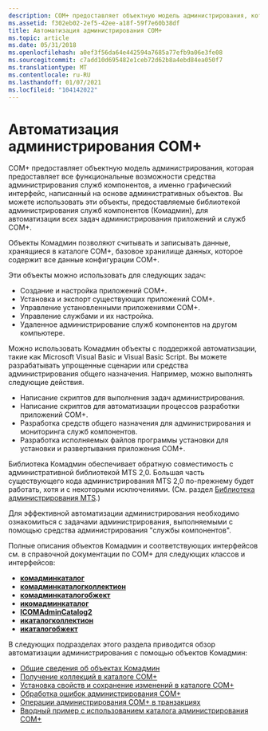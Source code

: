 ```yaml
---
description: COM+ предоставляет объектную модель администрирования, которая предоставляет все функциональные возможности средства администрирования служб компонентов, а именно графический интерфейс, написанный на основе административных объектов.
ms.assetid: f302eb02-2ef5-42ee-a18f-59f7e60b38df
title: Автоматизация администрирования COM+
ms.topic: article
ms.date: 05/31/2018
ms.openlocfilehash: a0ef3f56da64e442594a7685a77efb9a06e3fe08
ms.sourcegitcommit: c7add10d695482e1ceb72d62b8a4ebd84ea050f7
ms.translationtype: MT
ms.contentlocale: ru-RU
ms.lasthandoff: 01/07/2021
ms.locfileid: "104142022"
---
```

# <a name="automating-com-administration"></a>Автоматизация администрирования COM+

COM+ предоставляет объектную модель администрирования, которая предоставляет все функциональные возможности средства администрирования служб компонентов, а именно графический интерфейс, написанный на основе административных объектов. Вы можете использовать эти объекты, предоставляемые библиотекой администрирования служб компонентов (Комадмин), для автоматизации всех задач администрирования приложений и служб COM+.

Объекты Комадмин позволяют считывать и записывать данные, хранящиеся в каталоге COM+, базовое хранилище данных, которое содержит все данные конфигурации COM+.

Эти объекты можно использовать для следующих задач:

-   Создание и настройка приложений COM+.
-   Установка и экспорт существующих приложений COM+.
-   Управление установленными приложениями COM+.
-   Управление службами и их настройка.
-   Удаленное администрирование служб компонентов на другом компьютере.

Можно использовать Комадмин объекты с поддержкой автоматизации, такие как Microsoft Visual Basic и Visual Basic Script. Вы можете разрабатывать упрощенные сценарии или средства администрирования общего назначения. Например, можно выполнять следующие действия.

-   Написание скриптов для выполнения задач администрирования.
-   Написание скриптов для автоматизации процессов разработки приложений COM+.
-   Разработка средств общего назначения для администрирования и мониторинга служб компонентов.
-   Разработка исполняемых файлов программы установки для установки и развертывания приложения COM+.

Библиотека Комадмин обеспечивает обратную совместимость с административной библиотекой MTS 2,0. Большая часть существующего кода администрирования MTS 2,0 по-прежнему будет работать, хотя и с некоторыми исключениями. (См. раздел [Библиотека администрирования MTS](mts-administration-library.md).)

Для эффективной автоматизации администрирования необходимо ознакомиться с задачами администрирования, выполняемыми с помощью средства администрирования "службы компонентов".

Полные описания объектов Комадмин и соответствующих интерфейсов см. в справочной документации по COM+ для следующих классов и интерфейсов:

-   [**комадминкаталог**](comadmincatalog.md)
-   [**комадминкаталогколлектион**](comadmincatalogcollection.md)
-   [**комадминкаталогобжект**](comadmincatalogobject.md)
-   [**икомадминкаталог**](/windows/desktop/api/ComAdmin/nn-comadmin-icomadmincatalog)
-   [**ICOMAdminCatalog2**](/windows/desktop/api/ComAdmin/nn-comadmin-icomadmincatalog2)
-   [**икаталогколлектион**](/windows/desktop/api/ComAdmin/nn-comadmin-icatalogcollection)
-   [**икаталогобжект**](/windows/desktop/api/ComAdmin/nn-comadmin-icatalogobject)

В следующих подразделах этого раздела приводится обзор автоматизации администрирования с помощью объектов Комадмин:

-   [Общие сведения об объектах Комадмин](overview-of-the-comadmin-objects.md)
-   [Получение коллекций в каталоге COM+](retrieving-collections-on-the-com--catalog.md)
-   [Установка свойств и сохранение изменений в каталоге COM+](setting-properties-and-saving-changes-to-the-com--catalog.md)
-   [Обработка ошибок администрирования COM+](handling-com--administration-errors.md)
-   [Операции администрирования COM+ в транзакциях](com--administration-operations-within-transactions.md)
-   [Вводный пример с использованием каталога администрирования COM+](introductory-example-using-the-com--administration-catalog.md)

 

 



